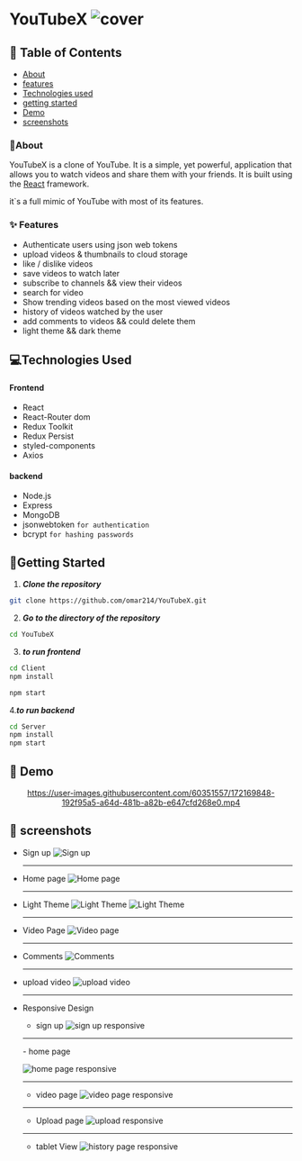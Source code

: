 # YouTubeX ![cover](./screenshots/logo.png)

## 📝 Table of Contents

- [About](#about)
- [features](#features)
- [Technologies used](#build)
- [getting started](#start)
- [Demo](#demo)
- [screenshots](#screenshots)

### 🚩About<a name = "about"></a>

YouTubeX is a clone of YouTube. It is a simple, yet powerful, application that allows you to watch videos and share them with your friends. It is built using the [React](https://reactjs.org/) framework.

it`s a full mimic of YouTube with most of its features.

### ✨ Features <a name = "features"></a>

- Authenticate users using json web tokens
- upload videos & thumbnails to cloud storage
- like / dislike videos
- save videos to watch later
- subscribe to channels && view their videos
- search for video
- Show trending videos based on the most viewed videos
- history of videos watched by the user
- add comments to videos && could delete them
- light theme && dark theme

## 💻Technologies Used<a name = "build"></a>

#### Frontend

- React
- React-Router dom
- Redux Toolkit
- Redux Persist
- styled-components
- Axios

#### backend

- Node.js
- Express
- MongoDB
- jsonwebtoken `for authentication`
- bcrypt `for hashing passwords`

## 🏁Getting Started <a name = "start"></a>

1. **_Clone the repository_**

```bash
git clone https://github.com/omar214/YouTubeX.git
```

2. **_Go to the directory of the repository_**

```bash
cd YouTubeX
```

3. **_to run frontend_**

```bash
cd Client
npm install

npm start
```

4.**_to run backend_**

```bash
cd Server
npm install
npm start

```

## 🎥 Demo<a name = "demo"></a>

<div name = "demo" align="center" width=1189>

<!-- ![GIFDemo](README/videos/Demo1.mp4) -->

https://user-images.githubusercontent.com/60351557/172169848-192f95a5-a64d-481b-a82b-e647cfd268e0.mp4

</div>

## 🎥 screenshots<a name = "screenshots"></a>

- Sign up
  ![Sign up](./screenshots/1.png)
  <hr />
- Home page
  ![Home page](./screenshots/2.png)

  <hr />

- Light Theme
  ![Light Theme](./screenshots/3.png)
  ![Light Theme](./screenshots/31.png)

  <hr />

- Video Page
  ![Video page](./screenshots/5.png)

  <hr />

- Comments
  ![Comments](./screenshots/6.png)

  <hr />

- upload video
  ![upload video](./screenshots/7.png)

  <hr />

- Responsive Design

  - sign up
    ![sign up responsive](./screenshots/8.png)

  <hr />
  - home page

  ![home page responsive](./screenshots/9.png)

  <hr />

  - video page
    ![video page responsive](./screenshots/11.png)

  <hr />

  - Upload page
    ![upload responsive](./screenshots/10.png)

  <hr />

  - tablet View
    ![history page responsive](./screenshots/12.png)

```

```

